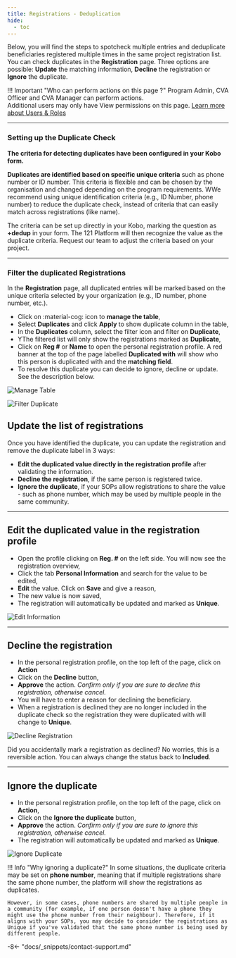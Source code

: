 ```yaml
---
title: Registrations - Deduplication
hide:
  - toc
---
```


Below, you will find the steps to spotcheck multiple entries and deduplicate beneficiaries registered multiple times in the same project registration list. You can check duplicates in the **Registration** page. Three options are possible: **Update** the matching information, **Decline** the registration or **Ignore** the duplicate.

!!! Important "Who can perform actions on this page ?"
    Program Admin, CVA Officer and CVA Manager can perform actions.  
    Additional users may only have View permissions on this page. [Learn more about Users & Roles](../users/users-roles-page.md)

---

### Setting up the Duplicate Check

**The criteria for detecting duplicates have been configured in your Kobo form.**

**Duplicates are identified based on specific unique criteria** such as phone number or ID number. This criteria is flexible and can be chosen by the organisation and changed depending on the program requirements. WWe recommend using unique identification criteria (e.g., ID Number, phone number) to reduce the duplicate check, instead of criteria that can easily match across registrations (like name).

The criteria can be set up directly in your Kobo, marking the question as **+dedup** in your form. The 121 Platform will then recognize the value as the duplicate criteria. Request our team to adjust the criteria based on your project.

---

### Filter the duplicated Registrations

In the **Registration** page, all duplicated entries will be marked based on the unique criteria selected by your organization (e.g., ID number, phone number, etc.).

- Click on :material-cog: icon to **manage the table**,
- Select **Duplicates** and click **Apply** to show duplicate column in the table,
- In the **Duplicates** column, select the filter icon and filter on **Duplicate**,
- YThe filtered list will only show the registrations marked as **Duplicate**,
- Click on **Reg #** or **Name** to open the personal registration profile. A red banner at the top of the page labelled **Duplicated with** will show who this person is duplicated with and the **matching field**.
- To resolve this duplicate you can decide to ignore, decline or update. See the description below.

![Manage Table](../assets/img/ShowDuplicateColumn.png)

![Filter Duplicate](../assets/img/FilterDuplicate.png)

## Update the list of registrations

Once you have identified the duplicate, you can update the registration and remove the duplicate label in 3 ways:

- **Edit the duplicated value directly in the registration profile** after validating the information.
- **Decline the registration**, if the same person is registered twice.
- **Ignore the duplicate**, if your SOPs allow registrations to share the value - such as phone number, which may be used by multiple people in the same community.

---

## Edit the duplicated value in the registration profile

- Open the profile clicking on **Reg. #** on the left side. You will now see the registration overview,
- Click the tab **Personal Information** and search for the value to be edited,
- **Edit** the value. Click on **Save** and give a reason,
- The new value is now saved,
- The registration will automatically be updated and marked as **Unique**.

![Edit Information](../assets/img/EditInformationDuplicate.png)

---

## Decline the registration

- In the personal registration profile, on the top left of the page, click on **Action**
- Click on the **Decline** button,
- **Approve** the action. *Confirm only if you are sure to decline this registration, otherwise cancel.*
- You will have to enter a reason for declining the beneficiary.
- When a registration is declined they are no longer included in the duplicate check so the registration they were duplicated with will change to **Unique**.

![Decline Registration](../assets/img/DeclineIgnoreDuplicate.png)

Did you accidentally mark a registration as declined? No worries, this is a reversible action. You can always change the status back to **Included**.

---

## Ignore the duplicate

- In the personal registration profile, on the top left of the page, click on **Action**,
- Click on the **Ignore the duplicate** button,
- **Approve** the action. *Confirm only if you are sure to ignore this registration, otherwise cancel.*
- The registration will automatically be updated and marked as **Unique**.

![Ignore Duplicate](../assets/img/DeclineIgnoreDuplicate.png)

!!! Info "Why ignoring a duplicate?"
    In some situations, the duplicate criteria may be set on **phone number**, meaning that if multiple registrations share the same phone number, the platform will show the registrations as duplicates. 
    
    However, in some cases, phone numbers are shared by multiple people in a community (for example, if one person doesn't have a phone they might use the phone number from their neighbour). Therefore, if it aligns with your SOPs, you may decide to consider the registrations as Unique if you've validated that the same phone number is being used by different people.

-8<- "docs/_snippets/contact-support.md"
